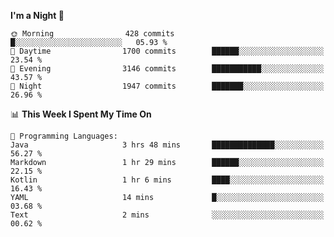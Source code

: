 <!--START_SECTION:waka-->
**I'm a Night 🦉** 

```text
🌞 Morning                428 commits         █░░░░░░░░░░░░░░░░░░░░░░░░   05.93 % 
🌆 Daytime                1700 commits        ██████░░░░░░░░░░░░░░░░░░░   23.54 % 
🌃 Evening                3146 commits        ███████████░░░░░░░░░░░░░░   43.57 % 
🌙 Night                  1947 commits        ███████░░░░░░░░░░░░░░░░░░   26.96 % 
```


📊 **This Week I Spent My Time On** 

```text
💬 Programming Languages: 
Java                     3 hrs 48 mins       ██████████████░░░░░░░░░░░   56.27 % 
Markdown                 1 hr 29 mins        ██████░░░░░░░░░░░░░░░░░░░   22.15 % 
Kotlin                   1 hr 6 mins         ████░░░░░░░░░░░░░░░░░░░░░   16.43 % 
YAML                     14 mins             █░░░░░░░░░░░░░░░░░░░░░░░░   03.68 % 
Text                     2 mins              ░░░░░░░░░░░░░░░░░░░░░░░░░   00.62 % 
```


<!--END_SECTION:waka-->
